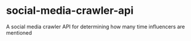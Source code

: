 # social-media-crawler-api
A social media crawler API for determining how many time influencers are mentioned
